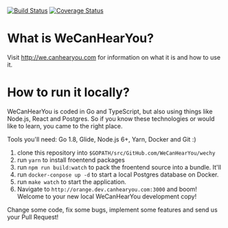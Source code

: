 [![Build Status](https://travis-ci.org/WeCanHearYou/wechy.svg?branch=master)](https://travis-ci.org/WeCanHearYou/wechy)
[![Coverage Status](https://coveralls.io/repos/github/WeCanHearYou/wechy/badge.svg?branch=master)](https://coveralls.io/github/WeCanHearYou/wechy?branch=master)

# What is WeCanHearYou?

Visit http://we.canhearyou.com for information on what it is and how to use it.

# How to run it locally?

WeCanHearYou is coded in Go and TypeScript, but also using things like Node.js, React and Postgres. So if you know these technologies or would like to learn, you came to the right place.

Tools you'll need: Go 1.8, Glide, Node.js 6+, Yarn, Docker and Git :)

1) clone this repository into `$GOPATH/src/GitHub.com/WeCanHearYou/wechy`
2) run `yarn` to install froentend packages 
3) run `npm run build:watch` to pack the froentend source into a bundle. It'll 
4) run `docker-conpose up -d` to start a  local Postgres database on Docker.
5) run `make watch` to start the application.
6) Navigate to `http://orange.dev.canhearyou.com:3000` and boom! Welcome to your new local WeCanHearYou development copy!

Change some code, fix some bugs, implement some features and send us your Pull Request!